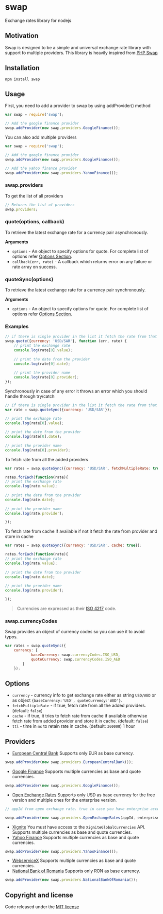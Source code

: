 # swap
Exchange rates library for nodejs

## Motivation
Swap is designed to be a simple and universal exchange rate library with support fo multiple providers. This library is heavily inspired from [PHP Swap](https://github.com/florianv/swap)

## Installation

```bashp
npm install swap
```
## Usage

First, you need to add a provider to swap by using addProvider() method

```js
var swap = require('swap');

// Add the google finance provider 
swap.addProvider(new swap.providers.GoogleFinance());
```

You can also add multiple providers

```js
var swap = require('swap');

// Add the google finance provider 
swap.addProvider(new swap.providers.GoogleFinance());

// Add the yahoo finance provider 
swap.addProvider(new swap.providers.YahooFinance());
```

### swap.providers

To get the list of all providers

```js
// Returns the list of providers
swap.providers;
```

### quote(options, callback)

To retrieve the latest exchange rate for a currency pair asynchronously.

__Arguments__

* `options` - An object to specify options for quote. For complete list of options refer [Options Section](##Options).
* `callback(err, rate)` - A callback which returns error on any failure or rate array on success.

### quoteSync(options)

To retrieve the latest exchange rate for a currency pair synchronously.

__Arguments__

* `options` - An object to specify options for quote. For complete list of options refer [Options Section](##Options).

### Examples

```js
// if there is single provider in the list it fetch the rate from that provider but if there are multiple provider in the list it fetch the rate from first available one.
swap.quote({currency: 'USD/SAR'}, function (err, rate) {
    // print the exchange rate
    console.log(rate[0].value);
    
    // print the date from the provider
    console.log(rate[0].date);
    
    // print the provider name
    console.log(rate[0].provider);
});
```

Synchronously in case of any error it throws an error which you should handle through try/catch

```js
// if there is single provider in the list it fetch the rate from that provider but if there are multiple provider in the list it fetch the rate from first available one.
var rate = swap.quoteSync({currency: 'USD/SAR'});

// print the exchange rate
console.log(rate[0].value);
    
// print the date from the provider
console.log(rate[0].date);
    
// print the provider name
console.log(rate[0].provider);
```

To fetch rate from all the added providers

```js
var rates = swap.quoteSync({currency: 'USD/SAR', fetchMultipleRate: true});

rates.forEach(function(rate){
// print the exchange rate
console.log(rate.value);
    
// print the date from the provider
console.log(rate.date);
    
// print the provider name
console.log(rate.provider);

});
```

To fetch rate from cache if available if not it fetch the rate from provider and store in cache

```js
var rates = swap.quoteSync({currency: 'USD/SAR', cache: true});

rates.forEach(function(rate){
// print the exchange rate
console.log(rate.value);
    
// print the date from the provider
console.log(rate.date);
    
// print the provider name
console.log(rate.provider);

});
```

> Currencies are expressed as their [ISO 4217](http://en.wikipedia.org/wiki/ISO_4217) code.

### swap.currencyCodes

Swap provides an object of currency codes so you can use it to avoid typos.

```js
var rates = swap.quoteSync({
    currency: {
            baseCurrency: swap.currencyCodes.ISO_USD, 
            quoteCurrency: swap.currencyCodes.ISO_AED
        }
    });
```

## Options

- `currency` - currency info to get exchange rate either as string `USD/AED` or as object `{baseCurrency:'USD', quoteCurrency:'AED'}`.
- `fetchMultipleRate` - if true, fetch rate from all the added providers. (default: `false`)
- `cache` - if true, it tries to fetch rate from cache if available otherwise fetch rate from added provider and store it in cache. (default: `false`)
- `ttl` - time in `ms` to retain rate in cache. (default: `360000`) 1 hour

## Providers

- [European Central Bank](http://www.ecb.europa.eu/home/html/index.en.html)
Supports only EUR as base currency.
```js
swap.addProvider(new swap.providers.EuropeanCentralBank());
```
- [Google Finance](http://www.google.com/finance)
Supports multiple currencies as base and quote currencies.
```js
swap.addProvider(new swap.providers.GoogleFinance());
```
- [Open Exchange Rates](https://openexchangerates.org)
Supports only USD as base currency for the free version and multiple ones for the enterprise version.
```js
// appId from open exchange rate. true in case you have enterprise account (default `false`)

swap.addProvider(new swap.providers.OpenExchangeRates(appId, enterprise));
```
- [Xignite](https://www.xignite.com)
You must have access to the `XigniteGlobalCurrencies` API.
Supports multiple currencies as base and quote currencies.
- [Yahoo Finance](https://finance.yahoo.com/)
Supports multiple currencies as base and quote currencies.
```js
swap.addProvider(new swap.providers.YahooFinance());
```
- [WebserviceX](http://www.webservicex.net/ws/default.aspx)
Supports multiple currencies as base and quote currencies.
- [National Bank of Romania](http://www.bnr.ro)
Supports only RON as base currency.
```js
swap.addProvider(new swap.providers.NationalBankOfRomania());
```

## Copyright and license

Code released under the [MIT license](https://github.com/tajawal/swap/blob/master/LICENSE)
